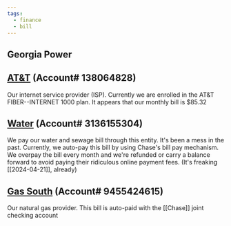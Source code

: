 ```yaml
---
tags:
  - finance
  - bill
---
```

## Georgia Power


## [AT&T](https://att.com) (Account# 138064828)
Our internet service provider (ISP).  Currently we are enrolled in the AT&T FIBER--INTERNET 1000 plan.  It appears that our monthly bill is $85.32

## [Water](https://myaccount.dekalbcountyga.gov) (Account# 3136155304)
We pay our water and sewage bill through this entity.  It's been a mess in the past.
Currently, we auto-pay this bill by using Chase's bill pay mechanism.  We overpay the bill every month and we're refunded or carry a balance forward to avoid paying their ridiculous online payment fees. (It's freaking [[2024-04-21]], already)

## [Gas South](https://manage.gassouth.com/) (Account# 9455424615)
Our natural gas provider.  This bill is auto-paid with the [[Chase]] joint checking account